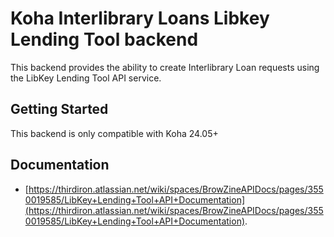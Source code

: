 # Koha Interlibrary Loans Libkey Lending Tool backend

This backend provides the ability to create Interlibrary Loan requests using the LibKey Lending Tool API service.

## Getting Started

This backend is only compatible with Koha 24.05+

## Documentation

* [https://thirdiron.atlassian.net/wiki/spaces/BrowZineAPIDocs/pages/3550019585/LibKey+Lending+Tool+API+Documentation](https://thirdiron.atlassian.net/wiki/spaces/BrowZineAPIDocs/pages/3550019585/LibKey+Lending+Tool+API+Documentation).
